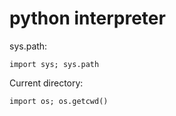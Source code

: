 # python interpreter

sys.path:

```
import sys; sys.path
```

Current directory:

```
import os; os.getcwd()
```
